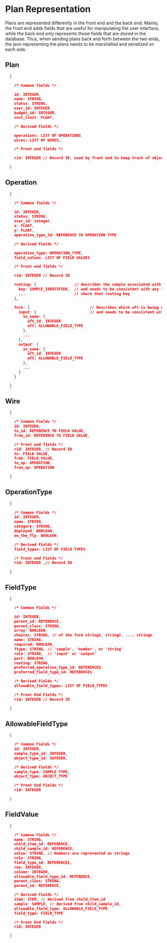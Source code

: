 # Plan Representation

Plans are represented differently in the front end and the back end. Mainly,
the front end adds fields that are useful for manipulating the user interface,
while the back end only represents those fields that are stored in the
database. Thus, when sending plans back and forth between the two ends,
the json representing the plans needs to be marshalled and serialized on
each side.

## Plan

```json
  {

    /* Common fields */

    id: INTEGER,
    name: STRING,
    status: STRING.
    user_id: INTEGER
    budget_id: INTEGER,
    cost_limit: FLOAT,

    /* Derived Fields */

    operations: LIST OF OPERATIONS
    wires: LIST OF WIRES,

    /* Front end fields */

    rid: INTEGER // Record ID, used by front end to keep track of objects

  }
```

## Operation

```json
  {

    /* Common fields */

    id: INTEGER,
    status: STRING,
    user_id: integer,
    x: FLOAT,
    y: FLOAT,
    operation_type_id: REFERENCE TO OPERATION TYPE

    /* Derived Fields */

    operation_type: OPERATION_TYPE,
    field_values: LIST OF FIELD VALUES

    /* Front end fields */

    rid: INTEGER // Record ID

    routing: {                 // describes the sample associated with the specified routing key
      key: SAMPLE_IDENTIFIER,  // and needs to be consistent with any field values whose field types
      ...                      // share that routing key
    },

    form: {                           // Describes which aft is being used for which i/o
      input: {                        // and needs to be consistent with the field value afts
        io_name: {
          aft_id: INTEGER
          aft: ALLOWABLE_FIELD_TYPE
        },
        ...
      },
      output: {
        io_name: {
          aft_id: INTEGER
          aft: ALLOWABLE_FIELD_TYPE
        },
        ...
      }
    }

  }
```

## Wire

```json
  {

    /* Common Fields */
    id: INTEGER,
    to_id: REFERENCE TO FIELD VALUE,
    from_id: REFERENCE TO FIELD VALUE,

    /* Front end fields */
    rid: INTEGER, // Record ID
    to: FIELD VALUE,
    from: FIELD_VALUE,
    to_op: OPERATION,
    from_op: OPERATION

  }
```

## OperationType

```json
  {

    /* Common Fields */
    id: INTEGER,
    name: STRING,
    category: STRING,
    deployed: BOOLEAN,
    on_the_fly: BOOLEAN,

    /* Derived Fields */
    field_types: LIST OF FIELD TYPES

    /* Front end Fields */
    rid: INTEGER ,// Record ID

  }
```

## FieldType

```json
  {

    /* Common Fields */

    id: INTEGER,
    parent_id: REFERENCE,
    parent_class: STRING,
    array: BOOLEAN,
    choices: STRING, // of the form string1, string2, ..., stringn
    name: STRING.
    required: BOOLEAN,
    ftype: STRING, // 'sample', 'number', or 'string'
    role: STRING,  // 'input' or 'output'
    part: BOOLEAN,
    routing: STRING,
    preferred_operation_type_id: REFERENCES
    preferred_field_type_id: REFERENCES

    /* Derived Fields */
    allowable_field_types: LIST OF FIELD_TYPES

    /* Front End Fields */
    rid: INTEGER // Record ID

  }
```

## AllowableFieldType

```json
  {

    /* Common Fields */
    id: INTEGER,
    sample_type_id: INTEGER,
    object_type_id: INTEGER,

    /* Derived Fields */
    sample_type: SAMPLE TYPE,
    object_type: OBJECT_TYPE

    /* Front End Fields */
    rid: INTEGER

  }
```

## FieldValue

```json
  {

    /* Common Fields */
    name: STRING,
    child_item_id: REFERENCE,
    child_sample_id: REFERENCE,
    value: STRING, // Numbers are represented as strings
    role: STRING,
    field_type_id: REFERENCES,
    row: INTEGER,
    column: INTEGER,
    allowable_field_type_id: REFERENCE,
    parent_class: STRING,
    parent_id: REFERENCE,

    /* Derived Fields */
    item: ITEM, // derived from child_item_id
    sample: SAMPLE, // derived from child_sample_id,
    allowable_field_type: ALLOWABLE_FIELD_TYPE
    field_type: FIELD_TYPE

    /* Front End Fields */
    rid: INTEGER

  }
```
